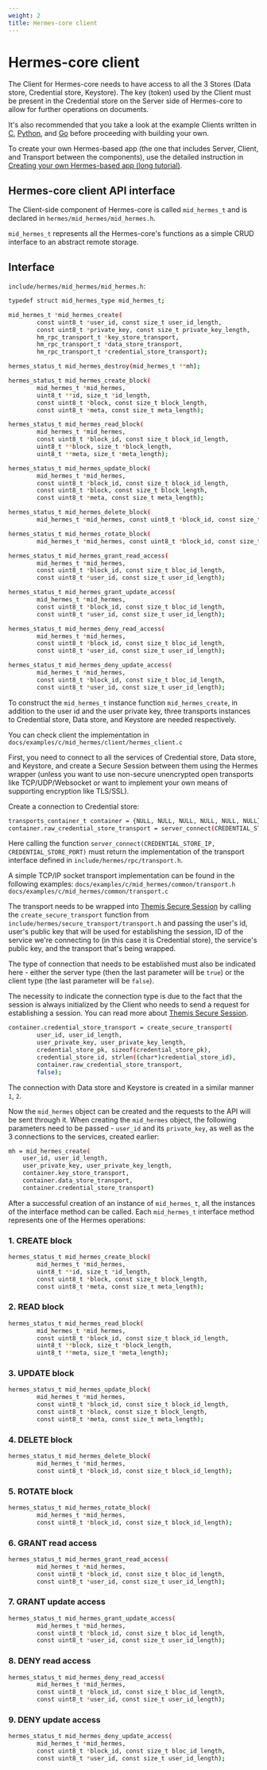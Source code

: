 ```yaml
---
weight: 2
title: Hermes-core client
---
```


# Hermes-core client

The Client for Hermes-core needs to have access to all the 3 Stores (Data store, Credential store, Keystore). The key (token) used by the Client must be present in the Credential store on the Server side of Hermes-core to allow for further operations on documents.

It's also recommended that you take a look at the example Clients written in [C](https://github.com/cossacklabs/hermes-core/blob/master/docs/examples/c/mid_hermes/client/hermes_client.c), [Python](https://github.com/cossacklabs/hermes-core/blob/master/docs/examples/python/hermes_client.py), and [Go](https://github.com/cossacklabs/hermes-core/blob/master/docs/examples/go/hermes_client.go) before proceeding with building your own.

To create your own Hermes-based app (the one that includes Server, Client, and Transport between the components), use the detailed instruction in [Creating your own Hermes-based app (long tutorial)](/hermes/guides/creating-your-own-hermes-based-app-long/).

## Hermes-core client API interface

The Client-side component of Hermes-core is called `mid_hermes_t` and is declared in `hermes/mid_hermes/mid_hermes.h`.

`mid_hermes_t` represents all the Hermes-core's functions as a simple CRUD interface to an abstract remote storage.

## Interface

`include/hermes/mid_hermes/mid_hermes.h`:

```bash
typedef struct mid_hermes_type mid_hermes_t;

mid_hermes_t *mid_hermes_create(
        const uint8_t *user_id, const size_t user_id_length,
        const uint8_t *private_key, const size_t private_key_length,
        hm_rpc_transport_t *key_store_transport,
        hm_rpc_transport_t *data_store_transport,
        hm_rpc_transport_t *credential_store_transport);

hermes_status_t mid_hermes_destroy(mid_hermes_t **mh);

hermes_status_t mid_hermes_create_block(
        mid_hermes_t *mid_hermes,
        uint8_t **id, size_t *id_length,
        const uint8_t *block, const size_t block_length,
        const uint8_t *meta, const size_t meta_length);

hermes_status_t mid_hermes_read_block(
        mid_hermes_t *mid_hermes,
        const uint8_t *block_id, const size_t block_id_length,
        uint8_t **block, size_t *block_length,
        uint8_t **meta, size_t *meta_length);

hermes_status_t mid_hermes_update_block(
        mid_hermes_t *mid_hermes,
        const uint8_t *block_id, const size_t block_id_length,
        const uint8_t *block, const size_t block_length,
        const uint8_t *meta, const size_t meta_length);

hermes_status_t mid_hermes_delete_block(
        mid_hermes_t *mid_hermes, const uint8_t *block_id, const size_t block_id_length);

hermes_status_t mid_hermes_rotate_block(
        mid_hermes_t *mid_hermes, const uint8_t *block_id, const size_t block_id_length);

hermes_status_t mid_hermes_grant_read_access(
        mid_hermes_t *mid_hermes,
        const uint8_t *block_id, const size_t bloc_id_length,
        const uint8_t *user_id, const size_t user_id_length);

hermes_status_t mid_hermes_grant_update_access(
        mid_hermes_t *mid_hermes,
        const uint8_t *block_id, const size_t bloc_id_length,
        const uint8_t *user_id, const size_t user_id_length);

hermes_status_t mid_hermes_deny_read_access(
        mid_hermes_t *mid_hermes,
        const uint8_t *block_id, const size_t bloc_id_length,
        const uint8_t *user_id, const size_t user_id_length);

hermes_status_t mid_hermes_deny_update_access(
        mid_hermes_t *mid_hermes,
        const uint8_t *block_id, const size_t bloc_id_length,
        const uint8_t *user_id, const size_t user_id_length);
```

To construct the `mid_hermes_t` instance function `mid_hermes_create`, in addition to the user id and the user private key, three transports instances to Credential store, Data store, and Keystore are needed respectively.

You can check client the implementation in `docs/examples/c/mid_hermes/client/hermes_client.c`

First, you need to connect to all the services of Credential store, Data store, and Keystore, and create a Secure Session between them using the Hermes wrapper (unless you want to use non-secure unencrypted open transports like TCP/UDP/Websocket or want to implement your own means of supporting encryption like TLS/SSL).

Create a connection to Credential store:

```bash
transports_container_t container = {NULL, NULL, NULL, NULL, NULL, NULL};
container.raw_credential_store_transport = server_connect(CREDENTIAL_STORE_IP, CREDENTIAL_STORE_PORT);
```

Here calling the function `server_connect(CREDENTIAL_STORE_IP, CREDENTIAL_STORE_PORT)` must return the implementation of the transport interface defined in `include/hermes/rpc/transport.h`.

A simple TCP/IP socket transport implementation can be found in the following examples: `docs/examples/c/mid_hermes/common/transport.h` `docs/examples/c/mid_hermes/common/transport.c`

The transport needs to be wrapped into [Themis Secure Session](/themis/crypto-theory/cryptosystems/secure-session/) by calling the `create_secure_transport` function from `include/hermes/secure_transport/transport.h` and passing the user's id, user's public key that will be used for establishing the session, ID of the service we're connecting to (in this case it is Credential store), the service's public key, and the transport that's being wrapped.

The type of connection that needs to be established must also be indicated here - either the server type (then the last parameter will be `true`) or the client type (the last parameter will be `false`).

The necessity to indicate the connection type is due to the fact that the session is always initialized by the Client who needs to send a request for establishing a session. You can read more about [Themis Secure Session](/themis/crypto-theory/cryptosystems/secure-session/).

```bash
container.credential_store_transport = create_secure_transport(
        user_id, user_id_length, 
        user_private_key, user_private_key_length, 
        credential_store_pk, sizeof(credential_store_pk),
        credential_store_id, strlen((char*)credential_store_id), 
        container.raw_credential_store_transport, 
        false);
```

The connection with Data store and Keystore is created in a similar manner `1`, `2`.

Now the `mid_hermes` object can be created and the requests to the API will be sent through it. When creating the `mid_hermes` object, the following parameters need to be passed - `user_id` and its `private_key`, as well as the 3 connections to the services, created earlier:

```bash
mh = mid_hermes_create(
    user_id, user_id_length,
    user_private_key, user_private_key_length,
    container.key_store_transport,
    container.data_store_transport,
    container.credential_store_transport)
```

After a successful creation of an instance of `mid_hermes_t`, all the instances of the interface method can be called. Each `mid_hermes_t` interface method represents one of the Hermes operations:

### 1. CREATE block

```bash
hermes_status_t mid_hermes_create_block(
        mid_hermes_t *mid_hermes,
        uint8_t **id, size_t *id_length,
        const uint8_t *block, const size_t block_length,
        const uint8_t *meta, const size_t meta_length);
```

### 2. READ block

```bash
hermes_status_t mid_hermes_read_block(
        mid_hermes_t *mid_hermes,
        const uint8_t *block_id, const size_t block_id_length,
        uint8_t **block, size_t *block_length,
        uint8_t **meta, size_t *meta_length);
```

### 3. UPDATE block

```bash
hermes_status_t mid_hermes_update_block(
        mid_hermes_t *mid_hermes,
        const uint8_t *block_id, const size_t block_id_length,
        const uint8_t *block, const size_t block_length,
        const uint8_t *meta, const size_t meta_length);
```

### 4. DELETE block

```bash
hermes_status_t mid_hermes_delete_block(
        mid_hermes_t *mid_hermes, 
        const uint8_t *block_id, const size_t block_id_length);
```

### 5. ROTATE block

```bash
hermes_status_t mid_hermes_rotate_block(
        mid_hermes_t *mid_hermes, 
        const uint8_t *block_id, const size_t block_id_length);
```

### 6. GRANT read access

```bash
hermes_status_t mid_hermes_grant_read_access(
        mid_hermes_t *mid_hermes,
        const uint8_t *block_id, const size_t bloc_id_length,
        const uint8_t *user_id, const size_t user_id_length);
```

### 7. GRANT update access

```bash
hermes_status_t mid_hermes_grant_update_access(
        mid_hermes_t *mid_hermes,
        const uint8_t *block_id, const size_t bloc_id_length,
        const uint8_t *user_id, const size_t user_id_length);
```

### 8. DENY read access

```bash
hermes_status_t mid_hermes_deny_read_access(
        mid_hermes_t *mid_hermes,
        const uint8_t *block_id, const size_t bloc_id_length,
        const uint8_t *user_id, const size_t user_id_length);
```

### 9. DENY update access

```bash
hermes_status_t mid_hermes_deny_update_access(
        mid_hermes_t *mid_hermes,
        const uint8_t *block_id, const size_t bloc_id_length,
        const uint8_t *user_id, const size_t user_id_length);
```